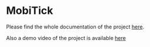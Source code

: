 # MobiTick

Please find the whole documentation of the project [here](https://drive.google.com/file/d/19rmIk6IBIhHGagK_WbRQHGqjeS53EO9G/view?usp=sharing).

Also a demo video of the project is available [here](https://youtu.be/o98ekL-gKw0)
